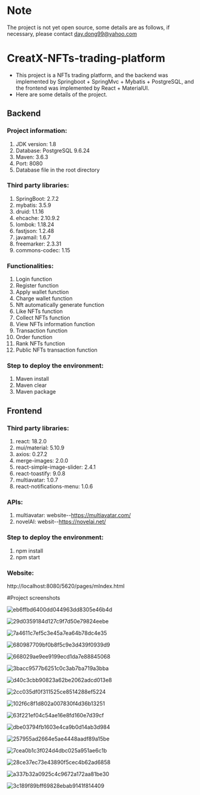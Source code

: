 # Note
The project is not yet open source, some details are as follows, if necessary, please contact day.dong99@yahoo.com

# CreatX-NFTs-trading-platform

- This project is a NFTs trading platform, and the backend was implemented by Springboot + SpringMvc + Mybatis + PostgreSQL, and the frontend was implemented by React + MaterialUI.
- Here are some details of the project.

## Backend

### Project information:
1. JDK version: 1.8
2. Database: PostgreSQL 9.6.24
3. Maven: 3.6.3
4. Port: 8080
5. Database file in the root directory

### Third party libraries:
1. SpringBoot: 2.7.2
2. mybatis: 3.5.9
3. druid: 1.1.16
4. ehcache: 2.10.9.2
5. lombok: 1.18.24
6. fastjson: 1.2.48
7. javamail: 1.6.7
8. freemarker: 2.3.31
9. commons-codec: 1.15

### Functionalities:
1. Login function
2. Register function
3. Apply wallet function
4. Charge wallet function
5. Nft automatically generate function
6. Like NFTs function
7. Collect NFTs function
8. View NFTs information function
9. Transaction function
10. Order function
11. Rank NFTs function
12. Public NFTs transaction function

### Step to deploy the environment:
1. Maven install
2. Maven clear
3. Maven package

## Frontend

### Third party libraries:
1. react: 18.2.0
2. mui/material: 5.10.9
3. axios: 0.27.2
4. merge-images: 2.0.0
5. react-simple-image-slider: 2.4.1
6. react-toastify: 9.0.8
7. multiavatar: 1.0.7
8. react-notifications-menu: 1.0.6

### APIs:
1. multiavatar: website--https://multiavatar.com/
2. novelAI: websit--https://novelai.net/

### Step to deploy the environment:
1. npm install  
2. npm start  


### Website:  
http://localhost:8080/5620/pages/mIndex.html

#Project screenshots

![eb6ffbd6400dd044963dd8305e46b4d](https://user-images.githubusercontent.com/75836965/200224284-7e053875-4c0a-430a-9292-e763b3363585.jpg)


![29d0359184d127c9f7d50e79824eebe](https://user-images.githubusercontent.com/75836965/200224296-e410a2a9-97ca-4743-b24e-0ce6b9865248.jpg)


![7a4611c7ef5c3e45a7ea64b78dc4e35](https://user-images.githubusercontent.com/75836965/200224299-9ab805d9-da48-41f8-b440-f8fee6454124.jpg)


![680987709bf0b8f5c9e3d439f0939d9](https://user-images.githubusercontent.com/75836965/200224305-735fe003-5eff-451d-8763-ac8bbfadbd07.jpg)


![668029ae9ee9199ecd1da7e88845068](https://user-images.githubusercontent.com/75836965/200224314-eb7a290f-e77c-4198-a719-cb3b1997a2c7.jpg)


![3bacc9577b6251c0c3ab7ba719a3bba](https://user-images.githubusercontent.com/75836965/200224327-5e7609e0-78b1-4f81-bad0-6dd748472020.jpg)


![d40c3cbb90823a62be2062adcd013e8](https://user-images.githubusercontent.com/75836965/200224337-f9d991f3-c04d-4407-b8f2-6a5afb2aadf2.jpg)


![2cc035df0f311525ce8514288ef5224](https://user-images.githubusercontent.com/75836965/200224346-de7f1e0e-5d76-47ff-83eb-ff0d08dac42c.jpg)


![102f6c8f1d802a007830f4d36b13251](https://user-images.githubusercontent.com/75836965/200224356-d9a10d99-1169-46a5-a6c7-f1d8f9cf49eb.jpg)


![63f221ef04c54ae16e8fd160e7d39cf](https://user-images.githubusercontent.com/75836965/200224365-dafae93d-894f-4a87-8dc8-ae703815b1ff.jpg)


![dbe03794fb1603e4ca9b0d14ab3d984](https://user-images.githubusercontent.com/75836965/200224435-a54f4ff3-a88c-40c0-9d45-010e04950a1c.jpg)


![257955ad2664e5ae4448aadf89a15be](https://user-images.githubusercontent.com/75836965/200224445-fb1b7e5a-b129-4f89-b49f-386bca2c7c17.jpg)


![7cea0b1c3f024d4dbc025a951ae6c1b](https://user-images.githubusercontent.com/75836965/200224453-f1e0b4a4-8f6a-4b21-8818-d514e5e550f0.jpg)


![28ce37ec73e43890f5cec4b62ad6858](https://user-images.githubusercontent.com/75836965/200224461-277822b9-d803-46df-b08d-f78452d29fdf.jpg)


![a337b32a0925c4c9672a172aa81be30](https://user-images.githubusercontent.com/75836965/200224465-93446ee1-efc6-42c9-a52c-7bf904f55254.jpg)


![3c189f89bff69828ebab9141f814409](https://user-images.githubusercontent.com/75836965/200224472-486143ec-0a04-4c4c-9dc7-4a564b8e2784.jpg)

